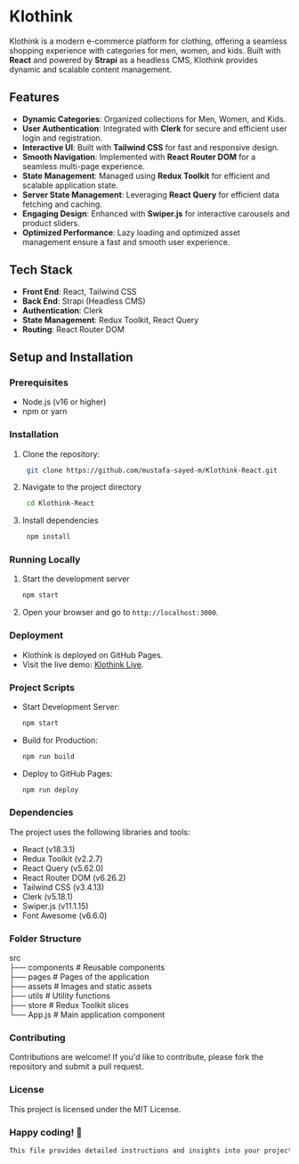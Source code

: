 # Klothink

Klothink is a modern e-commerce platform for clothing, offering a seamless shopping experience with categories for men, women, and kids. Built with **React** and powered by **Strapi** as a headless CMS, Klothink provides dynamic and scalable content management.

## Features

- **Dynamic Categories**: Organized collections for Men, Women, and Kids.
- **User Authentication**: Integrated with **Clerk** for secure and efficient user login and registration.
- **Interactive UI**: Built with **Tailwind CSS** for fast and responsive design.
- **Smooth Navigation**: Implemented with **React Router DOM** for a seamless multi-page experience.
- **State Management**: Managed using **Redux Toolkit** for efficient and scalable application state.
- **Server State Management**: Leveraging **React Query** for efficient data fetching and caching.
- **Engaging Design**: Enhanced with **Swiper.js** for interactive carousels and product sliders.
- **Optimized Performance**: Lazy loading and optimized asset management ensure a fast and smooth user experience.

## Tech Stack

- **Front End**: React, Tailwind CSS
- **Back End**: Strapi (Headless CMS)
- **Authentication**: Clerk
- **State Management**: Redux Toolkit, React Query
- **Routing**: React Router DOM

## Setup and Installation

### Prerequisites

- Node.js (v16 or higher)
- npm or yarn

### Installation

1. Clone the repository:

   ```bash
    git clone https://github.com/mustafa-sayed-m/Klothink-React.git
   ```

2. Navigate to the project directory

   ```bash
    cd Klothink-React
   ```

3. Install dependencies

   ```bash
    npm install
   ```

### Running Locally

1. Start the development server

   ```bash
   npm start
   ```

2. Open your browser and go to `http://localhost:3000`.

### Deployment

- Klothink is deployed on GitHub Pages.
- Visit the live demo: [Klothink Live](https://mustafa-sayed-m.github.io/Klothink-React/).

### Project Scripts

- Start Development Server:

  ```bash
  npm start
  ```

- Build for Production:

  ```bash
  npm run build
  ```

- Deploy to GitHub Pages:

  ```bash
  npm run deploy
  ```

### Dependencies

The project uses the following libraries and tools:

- React (v18.3.1)
- Redux Toolkit (v2.2.7)
- React Query (v5.62.0)
- React Router DOM (v6.26.2)
- Tailwind CSS (v3.4.13)
- Clerk (v5.18.1)
- Swiper.js (v11.1.15)
- Font Awesome (v6.6.0)

### Folder Structure

src  
├── components # Reusable components  
├── pages # Pages of the application  
├── assets # Images and static assets  
├── utils # Utility functions  
├── store # Redux Toolkit slices  
└── App.js # Main application component

### Contributing

Contributions are welcome! If you'd like to contribute, please fork the repository and submit a pull request.

### License

This project is licensed under the MIT License.

### Happy coding! 🚀

```bash
This file provides detailed instructions and insights into your project, making it easier for contributors and users to understand and set up Klothink.
```
